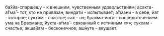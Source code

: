 ба̄хйа-спарш́ешу - к внешним, чувственным удовольствиям; асакта-а̄тма̄ - тот, кто не привязан; виндати - испытывает; а̄тмани - в себе; йат - которое; сукхам - счастье; сах̣ - он; брахма-йога - сосредоточением ума на Брахмане; йукта-а̄тма̄ - связанный с истинным «я»; сукхам - счастье; акшайам - бесконечное; аш́нуте - вкушает.